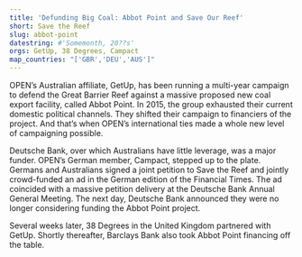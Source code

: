 ```yaml
---
title: 'Defunding Big Coal: Abbot Point and Save Our Reef'
short: Save the Reef
slug: abbot-point
datestring: #'Somemonth, 20??s'
orgs: GetUp, 38 Degrees, Campact
map_countries: "['GBR','DEU','AUS']"
---
```


OPEN’s Australian affiliate, GetUp, has been running a multi-year campaign to defend the Great Barrier Reef against a massive proposed new coal export facility, called Abbot Point. In 2015, the group exhausted their current domestic political channels. They shifted their campaign to financiers of the project. And that’s when OPEN’s international ties made a whole new level of campaigning possible.

Deutsche Bank, over which Australians have little leverage, was a major funder. OPEN’s German member, Campact, stepped up to the plate. Germans and Australians signed a joint petition to Save the Reef and jointly crowd-funded an ad in the German edition of the Financial Times. The ad coincided with a massive petition delivery at the Deutsche Bank Annual General Meeting. The next day, Deutsche Bank announced they were no longer considering funding the Abbot Point project.

Several weeks later, 38 Degrees in the United Kingdom partnered with GetUp. Shortly thereafter, Barclays Bank also took Abbot Point financing off the table.
